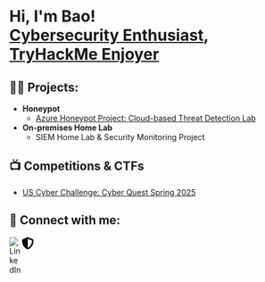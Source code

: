 <h1>Hi, I'm Bao! <br/><a href="https://www.linkedin.com/in/peronguyen/">Cybersecurity Enthusiast</a>, <a href="https://tryhackme.com/p/violette">TryHackMe Enjoyer</a></h1>

<h2>👨‍💻 Projects:</h2>

- <b>Honeypot</b>
  - [Azure Honeypot Project: Cloud-based Threat Detection Lab](https://github.com/decemberation/azure-honeypot-lab)
- <b>On-premises Home Lab</b>
  - SIEM Home Lab & Security Monitoring Project

<h2>📺 Competitions & CTFs</h2>

- [US Cyber Challenge: Cyber Quest Spring 2025](https://peronesy.me/blog/uscc-spring-2025-rundown/)

<h2> 🤳 Connect with me:</h2>

[<img align="left" alt="LinkedIn" width="22px" src="https://cdn.jsdelivr.net/npm/simple-icons@v3/icons/linkedin.svg" />][linkedin]
[<img align="left" alt="Blog" width="22px" src="assets/shield-halved-solid.svg" />][peronesy]

[peronesy]: https://peronesy.me/
[linkedin]: https://www.linkedin.com/in/peronguyen/

<!--
**decemberation/decemberation** is a ✨ _special_ ✨ repository because its `README.md` (this file) appears on your GitHub profile.

Here are some ideas to get you started:

- 🔭 I’m currently working on ...
- 🌱 I’m currently learning ...
- 👯 I’m looking to collaborate on ...
- 🤔 I’m looking for help with ...
- 💬 Ask me about ...
- 📫 How to reach me: ...
- 😄 Pronouns: ...
- ⚡ Fun fact: ...
-->
